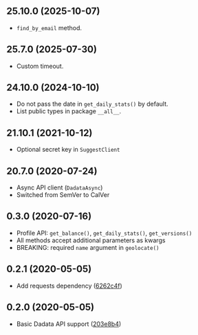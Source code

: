 ## 25.10.0 (2025-10-07)

-   `find_by_email` method.

## 25.7.0 (2025-07-30)

-   Custom timeout.

## 24.10.0 (2024-10-10)

-   Do not pass the date in `get_daily_stats()` by default.
-   List public types in package `__all__`.

## 21.10.1 (2021-10-12)

-   Optional secret key in `SuggestClient`

## 20.7.0 (2020-07-24)

-   Async API client (`DadataAsync`)
-   Switched from SemVer to CalVer

## 0.3.0 (2020-07-16)

-   Profile API: `get_balance()`, `get_daily_stats()`, `get_versions()`
-   All methods accept additional parameters as kwargs
-   BREAKING: required `name` argument in `geolocate()`

## 0.2.1 (2020-05-05)

-   Add requests dependency ([6262c4f](https://github.com/hflabs/dadata-py/commit/6262c4f28258c124167438d6644fc559c8c102a2))

## 0.2.0 (2020-05-05)

-   Basic Dadata API support ([203e8b4](https://github.com/hflabs/dadata-py/commit/203e8b4706249abe359a8d3f4cc877b70c25a3f0))
